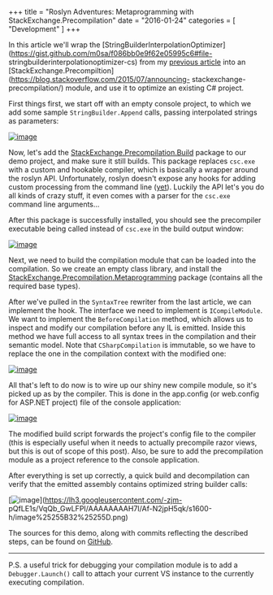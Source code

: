 +++
title = "Roslyn Adventures: Metaprogramming with StackExchange.Precompilation"
date  = "2016-01-24"
categories = [ "Development" ]
+++


In this article we'll wrap the
[StringBuilderInterpolationOptimizer](https://gist.github.com/m0sa/f086bb0e9f62e05995c6#file-
stringbuilderinterpolationoptimizer-cs) from my [previous
article](http://blog.m0sa.net/2015/10/roslyn-adventures-optimizing.html) into
an
[StackExchange.Precompiltion](https://blog.stackoverflow.com/2015/07/announcing-
stackexchange-precompilation/) module, and use it to optimize an existing C#
project.

First things first, we start off with an empty console project, to which we
add some sample `StringBuilder.Append` calls, passing interpolated strings as
parameters:

[![image](https://lh3.googleusercontent.com/-MmCCbMx5JL8/VqQb3c5rMdI/AAAAAAAAH6U/Bf97X1HhcJE/image_thumb%25255B3%25255D.png?imgmax=800)](https://lh3.googleusercontent.com/-MEXierP8YzM/VqQb2iKFYKI/AAAAAAAAH6M/eM85aqsdVyo/s1600-h/image%25255B5%25255D.png)

Now, let's add the
[StackExchange.Precompilation.Build](https://www.nuget.org/packages/StackExchange.Precompilation.Build)
package to our demo project, and make sure it still builds. This package
replaces `csc.exe` with a custom and hookable compiler, which is basically a
wrapper around the roslyn API. Unfortunately, roslyn doesn't expose any hooks
for adding custom processing from the command line
([yet](https://github.com/dotnet/roslyn/issues/3356)). Luckily the API let's
you do all kinds of crazy stuff, it even comes with a parser for the `csc.exe`
command line arguments...

After this package is successfully installed, you should see the precompiler
executable being called instead of `csc.exe` in the build output window:

[![image](https://lh3.googleusercontent.com/-MmGN28b_uQA/VqQb7YcPNpI/AAAAAAAAH6k/F_xINPY3pjY/image_thumb%25255B6%25255D.png?imgmax=800)](https://lh3.googleusercontent.com/-cR1QmqlA4ok/VqQb5zoDQwI/AAAAAAAAH6c/vuEnV8Xh8pc/s1600-h/image%25255B10%25255D.png)

Next, we need to build the compilation module that can be loaded into the
compilation. So we create an empty class library, and install the
[StackExchange.Precompilation.Metaprogramming](https://www.nuget.org/packages/StackExchange.Precompilation.Metaprogramming/)
package (contains all the required base types).

After we've pulled in the `SyntaxTree` rewriter from the last article, we can
implement the hook. The interface we need to implement is `ICompileModule`. We
want to implement the `BeforeCompilation` method, which allows us to inspect
and modify our compilation before any IL is emitted. Inside this method we
have full access to all syntax trees in the compilation and their semantic
model. Note that `CSharpCompilation` is immutable, so we have to replace the
one in the compilation context with the modified one:

[![image](https://lh3.googleusercontent.com/-thmO6g0pfsA/VqQb88L6pZI/AAAAAAAAH60/C4RFJ_ulDtc/image_thumb%25255B13%25255D.png?imgmax=800)](https://lh3.googleusercontent.com/-ukDU5Cz6lv4/VqQb79lcZHI/AAAAAAAAH6s/qMPl9UpS2_Y/s1600-h/image%25255B21%25255D.png)

All that's left to do now is to wire up our shiny new compile module, so it's
picked up as by the compiler. This is done in the app.config (or web.config
for ASP.NET project) file of the console application:

[![image](https://lh3.googleusercontent.com/-nfjOiGIXEW8/VqQb-j5W9qI/AAAAAAAAH7E/Lcdxf6VhVjY/image_thumb%25255B16%25255D.png?imgmax=800)](https://lh3.googleusercontent.com/-c0O9RpidPHA/VqQb94kYdQI/AAAAAAAAH68/xfsT_G3v2ts/s1600-h/image%25255B26%25255D.png)

The modified build script forwards the project's config file to the compiler
(this is especially useful when it needs to actually precompile razor views,
but this is out of scope of this post). Also, be sure to add the
precompilation module as a project reference to the console application.

After everything is set up correctly, a quick build and decompilation can
verify that the emitted assembly contains optimized string builder calls:

[![image](https://lh3.googleusercontent.com/-XZVP33Q7iG8/VqQcAMkUfjI/AAAAAAAAH7U/n7cfwoXJLUY/image_thumb%25255B20%25255D.png?imgmax=800)](https://lh3.googleusercontent.com/-zjm-
pQfLE1s/VqQb_GwLFPI/AAAAAAAAH7I/Af-N2jpH5qk/s1600-h/image%25255B32%25255D.png)

The sources for this demo, along with commits reflecting the described steps,
can be found on [GitHub](https://github.com/m0sa/PrecompilationDemo).

-----

P.S. a useful trick for debugging your compilation module is to add a
`Debugger.Launch()` call to attach your current VS instance to the currently
executing compilation.
